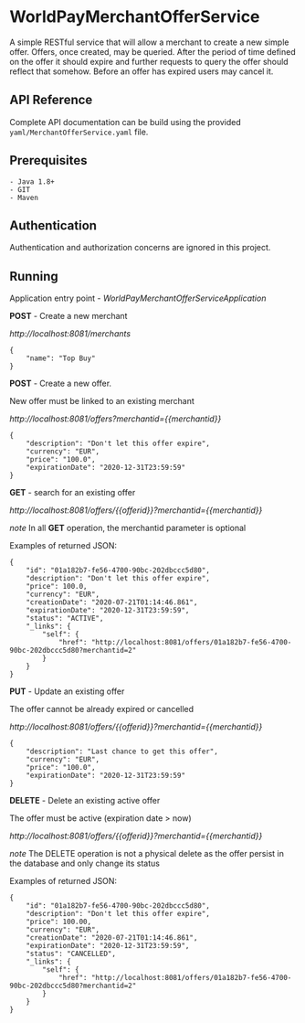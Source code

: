 # WorldPayMerchantOfferService
A simple RESTful service that will allow a merchant to create a new simple offer. Offers, once created, may be queried. After the period of time defined on the offer it should expire and further requests to query the offer should reflect that somehow. Before an offer has expired users may cancel it.

## API Reference
Complete API documentation can be build using the provided ``yaml/MerchantOfferService.yaml`` file.

## Prerequisites
```
- Java 1.8+
- GIT
- Maven
```

## Authentication
Authentication and authorization concerns are ignored in this project.

## Running

Application entry point -  _WorldPayMerchantOfferServiceApplication_

**POST** - Create a new merchant 

 _http://localhost:8081/merchants_

```
{
    "name": "Top Buy"
}
```

**POST** - Create a new offer.

New offer must be linked to an existing merchant 

 _http://localhost:8081/offers?merchantid={{merchantid}}_

```
{
    "description": "Don't let this offer expire",
	"currency": "EUR",
	"price": "100.0",
    "expirationDate": "2020-12-31T23:59:59"
}
```

**GET** - search for an existing offer 

_http://localhost:8081/offers/{{offerid}}?merchantid={{merchantid}}_

_note_  In all **GET** operation, the merchantid parameter is optional

Examples of returned JSON:

```
{
    "id": "01a182b7-fe56-4700-90bc-202dbccc5d80",
    "description": "Don't let this offer expire",
    "price": 100.0,
    "currency": "EUR",
    "creationDate": "2020-07-21T01:14:46.861",
    "expirationDate": "2020-12-31T23:59:59",
    "status": "ACTIVE",
    "_links": {
        "self": {
            "href": "http://localhost:8081/offers/01a182b7-fe56-4700-90bc-202dbccc5d80?merchantid=2"
        }
    }
}
```

**PUT** - Update an existing offer

The offer cannot be already expired or cancelled

_http://localhost:8081/offers/{{offerid}}?merchantid={{merchantid}}_

```
{
    "description": "Last chance to get this offer",
	"currency": "EUR",
	"price": "100.0",
    "expirationDate": "2020-12-31T23:59:59"
}
```

**DELETE** - Delete an existing active offer

The offer must be active (expiration date > now)

_http://localhost:8081/offers/{{offerid}}?merchantid={{merchantid}}_

_note_ The DELETE operation is not a physical delete as the offer persist in the database and only change its status

Examples of returned JSON:

```
{
    "id": "01a182b7-fe56-4700-90bc-202dbccc5d80",
    "description": "Don't let this offer expire",
    "price": 100.00,
    "currency": "EUR",
    "creationDate": "2020-07-21T01:14:46.861",
    "expirationDate": "2020-12-31T23:59:59",
    "status": "CANCELLED",
    "_links": {
        "self": {
            "href": "http://localhost:8081/offers/01a182b7-fe56-4700-90bc-202dbccc5d80?merchantid=2"
        }
    }
}
```